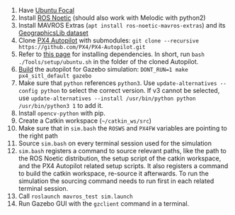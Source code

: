 1. Have [Ubuntu Focal](http://www.releases.ubuntu.com/20.04/)
1. Install [ROS Noetic](http://wiki.ros.org/noetic/Installation/Ubuntu) (should also work with Melodic with python2)
1. Install MAVROS Extras (`apt install ros-noetic-mavros-extras`) and its [GeographicsLib dataset](https://docs.px4.io/master/en/ros/mavros_installation.html)
1. Clone [PX4 Autopilot](https://github.com/PX4/PX4-Autopilot) with submodules: `git clone --recursive https://github.com/PX4/PX4-Autopilot.git`
1. Refer to [this page](https://docs.px4.io/master/en/dev_setup/dev_env_linux_ubuntu.html) for installing dependencies. In short, run `bash ./Tools/setup/ubuntu.sh` in the folder of the cloned Autopilot.
1. [Build](https://docs.px4.io/master/en/simulation/ros_interface.html) the autopilot for Gazebo simulation: `DONT_RUN=1 make px4_sitl_default gazebo`
1. Make sure that `python` references `python3`. Use `update-alternatives --config python` to select the correct version. If v3 cannot be selected, use `update-alternatives --install /usr/bin/python python /usr/bin/python3 1` to add it.
1. Install `opencv-python` with pip.
1. Create a Catkin workspace (`~/catkin_ws/src`)
1. Make sure that in `sim.bash` the `ROSWS` and `PX4FW` variables are pointing to the right path
1. Source `sim.bash` on every terminal session used for the simulation
1. `sim.bash` registers a command to source relevant paths, like the path to the ROS Noetic distribution, the setup script of the catkin workspace, and the PX4 Autopilot related setup scripts. It also registers a command to build the catkin workspace, re-source it afterwards. To run the simulation the sourcing command needs to run first in each related terminal session.
1. Call `roslaunch mavros_test sim.launch`
1. Run Gazebo GUI with the `gzclient` command in a terminal.
